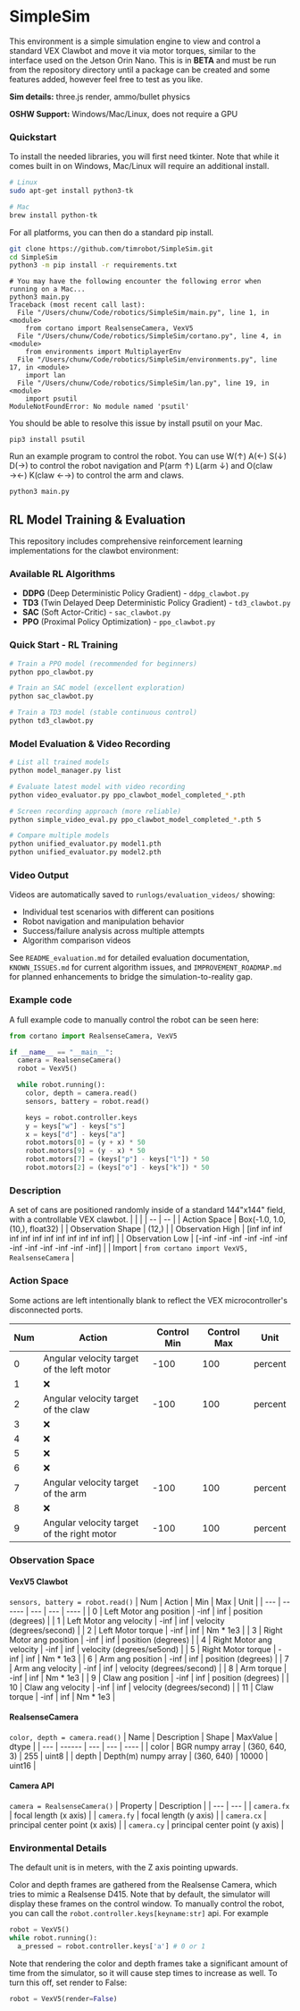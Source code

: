 # SimpleSim
This environment is a simple simulation engine to view and control a standard VEX Clawbot and move it via motor torques, similar to the interface used on the Jetson Orin Nano. This is in __BETA__ and must be run from the repository directory until a package can be created and some features added, however feel free to test as you like.

__Sim details:__ three.js render, ammo/bullet physics

__OSHW Support:__ Windows/Mac/Linux, does not require a GPU

### Quickstart
To install the needed libraries, you will first need tkinter. Note that while it comes built in on Windows, Mac/Linux will require an additional install.

```bash
# Linux
sudo apt-get install python3-tk
```

```bash
# Mac
brew install python-tk
```

For all platforms, you can then do a standard pip install.

```bash
git clone https://github.com/timrobot/SimpleSim.git
cd SimpleSim
python3 -m pip install -r requirements.txt
```

```
# You may have the following encounter the following error when running on a Mac...
python3 main.py
Traceback (most recent call last):
  File "/Users/chunw/Code/robotics/SimpleSim/main.py", line 1, in <module>
    from cortano import RealsenseCamera, VexV5
  File "/Users/chunw/Code/robotics/SimpleSim/cortano.py", line 4, in <module>
    from environments import MultiplayerEnv
  File "/Users/chunw/Code/robotics/SimpleSim/environments.py", line 17, in <module>
    import lan
  File "/Users/chunw/Code/robotics/SimpleSim/lan.py", line 19, in <module>
    import psutil
ModuleNotFoundError: No module named 'psutil'
```

You should be able to resolve this issue by install psutil on your Mac.
```
pip3 install psutil
```

Run an example program to control the robot. You can use W(↑) A(←) S(↓) D(→) to control the robot navigation and P(arm ↑) L(arm ↓) and O(claw →←) K(claw ←→) to control the arm and claws.

```bash
python3 main.py
```

## RL Model Training & Evaluation

This repository includes comprehensive reinforcement learning implementations for the clawbot environment:

### Available RL Algorithms
- **DDPG** (Deep Deterministic Policy Gradient) - `ddpg_clawbot.py`
- **TD3** (Twin Delayed Deep Deterministic Policy Gradient) - `td3_clawbot.py` 
- **SAC** (Soft Actor-Critic) - `sac_clawbot.py`
- **PPO** (Proximal Policy Optimization) - `ppo_clawbot.py`

### Quick Start - RL Training
```bash
# Train a PPO model (recommended for beginners)
python ppo_clawbot.py

# Train an SAC model (excellent exploration)
python sac_clawbot.py

# Train a TD3 model (stable continuous control)
python td3_clawbot.py
```

### Model Evaluation & Video Recording
```bash
# List all trained models
python model_manager.py list

# Evaluate latest model with video recording
python video_evaluator.py ppo_clawbot_model_completed_*.pth

# Screen recording approach (more reliable)
python simple_video_eval.py ppo_clawbot_model_completed_*.pth 5

# Compare multiple models
python unified_evaluator.py model1.pth
python unified_evaluator.py model2.pth
```

### Video Output
Videos are automatically saved to `runlogs/evaluation_videos/` showing:
- Individual test scenarios with different can positions
- Robot navigation and manipulation behavior
- Success/failure analysis across multiple attempts
- Algorithm comparison videos

See `README_evaluation.md` for detailed evaluation documentation, `KNOWN_ISSUES.md` for current algorithm issues, and `IMPROVEMENT_ROADMAP.md` for planned enhancements to bridge the simulation-to-reality gap.

### Example code
A full example code to manually control the robot can be seen here:

```python
from cortano import RealsenseCamera, VexV5

if __name__ == "__main__":
  camera = RealsenseCamera()
  robot = VexV5()

  while robot.running():
    color, depth = camera.read()
    sensors, battery = robot.read()

    keys = robot.controller.keys
    y = keys["w"] - keys["s"]
    x = keys["d"] - keys["a"]
    robot.motors[0] = (y + x) * 50
    robot.motors[9] = (y - x) * 50
    robot.motors[7] = (keys["p"] - keys["l"]) * 50
    robot.motors[2] = (keys["o"] - keys["k"]) * 50
```

### Description

A set of cans are positioned randomly inside of a standard 144"x144" field, with a controllable VEX clawbot.
|  |  |
| -- | -- |
| Action Space | Box(-1.0, 1.0, (10,), float32) |
| Observation Shape | (12,) |
| Observation High | [inf inf inf inf inf inf inf inf inf inf inf inf] |
| Observation Low | [-inf -inf -inf -inf -inf -inf -inf -inf -inf -inf -inf -inf] |
| Import | `from cortano import VexV5, RealsenseCamera` |

### Action Space
Some actions are left intentionally blank to reflect the VEX microcontroller's disconnected ports.

| Num | Action | Control Min | Control Max | Unit |
| --- | ------ | ----------- | ----------- | ---- |
| 0 | Angular velocity target of the left motor | -100 | 100 | percent |
| 1 | ❌ |  |  |  |
| 2 | Angular velocity target of the claw | -100 | 100 | percent |
| 3 | ❌ |  |  |  |
| 4 | ❌ |  |  |  |
| 5 | ❌ |  |  |  |
| 6 | ❌ |  |  |  |
| 7 | Angular velocity target of the arm | -100 | 100 | percent |
| 8 | ❌ |  |  |  |
| 9 | Angular velocity target of the right motor | -100 | 100 | percent |

### Observation Space

#### VexV5 Clawbot
`sensors, battery = robot.read()`
| Num | Action | Min | Max | Unit |
| --- | ------ | --- | --- | ---- |
| 0  | Left Motor ang position | -inf | inf | position (degrees) |
| 1  | Left Motor ang velocity | -inf | inf | velocity (degrees/second) |
| 2  | Left Motor torque | -inf | inf | Nm * 1e3 |
| 3  | Right Motor ang position | -inf | inf | position (degrees) |
| 4  | Right Motor ang velocity | -inf | inf | velocity (degrees/se5ond) |
| 5  | Right Motor torque | -inf | inf | Nm * 1e3 |
| 6  | Arm ang position | -inf | inf | position (degrees) |
| 7  | Arm ang velocity | -inf | inf | velocity (degrees/second) |
| 8  | Arm torque | -inf | inf | Nm * 1e3 |
| 9  | Claw ang position | -inf | inf | position (degrees) |
| 10 | Claw ang velocity | -inf | inf | velocity (degrees/second) |
| 11 | Claw torque | -inf | inf | Nm * 1e3 |

#### RealsenseCamera
`color, depth = camera.read()`
| Name | Description | Shape | MaxValue | dtype |
| --- | ------ | --- | --- | ---- |
| color | BGR numpy array | (360, 640, 3) | 255 | uint8 |
| depth | Depth(m) numpy array | (360, 640) | 10000 | uint16 |

#### Camera API
`camera = RealsenseCamera()`
| Property | Description |
| --- | --- |
| `camera.fx` | focal length (x axis) |
| `camera.fy` | focal length (y axis) |
| `camera.cx` | principal center point (x axis) |
| `camera.cy` | principal center point (y axis) |

### Environmental Details
The default unit is in meters, with the Z axis pointing upwards.

Color and depth frames are gathered from the Realsense Camera, which tries to mimic a Realsense D415. Note that by default, the simulator will display these frames on the control window. To manually control the robot, you can call the `robot.controller.keys[keyname:str]` api. For example

```python
robot = VexV5()
while robot.running():
  a_pressed = robot.controller.keys['a'] # 0 or 1
```

Note that rendering the color and depth frames take a significant amount of time from the simulator, so it will cause step times to increase as well.
To turn this off, set render to False:

```python
robot = VexV5(render=False)
```